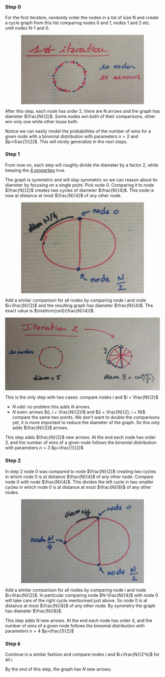 ### Step 0

For the first iteration, randomly order the nodes in a list of size N and create a cycle graph from this list comparing nodes 0 and 1, nodes 1 and 2 etc. until nodes N-1 and 0.

<img src="assets/a.jpg" alt="Cycle with 10 nodes" width="400" style="display: block; margin-inline: auto;" >

After this step, each node has order 2, there are N arrows and the graph has diameter $\frac{N}{2}$. Some nodes win both of their comparisons, other win only one while other loose both.

Notice we can easily model the probabilities of the number of wins for a given node with a binomial distribution with parameters $n=2$ and $p=\frac{1}{2}$. This will nicely generalize in the next steps.

### Step 1

From now on, each step will roughly divide the diameter by a factor 2, while keeping the [4 properties](#principles) true.

The graph is symmetric and will stay symmetric so we can reason about its diameter by focusing on a single point. Pick node 0. Comparing it to node $\frac{N}{2}$ creates two cycles of diameter $\frac{N}{4}$. This node is now at distance at most $\frac{N}{4}$ of any other node.

<img src="assets/b.jpg" alt="Compare node 0 and node N/2" width="400" style="display: block; margin-inline: auto;">

Add a similar comparison for all nodes by comparing node $i$ and node $i+\frac{N}{2}$ and the resulting graph has diameter $\frac{N}{4}$. The exact value is $\mathrm{ceil}(\frac{N}{4})$.

<img src="assets/c.jpg" alt="Iteration 2" width="600" style="display: block; margin-inline: auto;">

This is the only step with two cases: compare nodes $i$ and $i + \frac{N}{2}$

- $N$ odd: no problem this adds $N$ arrows.
- $N$ even: arrows $(i, i + \frac{N}{2})$ and $(i + \frac{N}{2}, i + N)$ compare the same two points. We don't want to double the comparisons yet, it is more important to reduce the diameter of the graph. So this only adds $\frac{N}{2}$ arrows.


This step adds $\frac{N}{2}$ new arrows. At the end each node has order 3, and the number of wins of a given node follows the binomial distribution with parameters $n=3$ $p=\frac{1}{2}$

### Step 2

In step 2 node 0 was compared to node $\frac{N}{2}$ creating two cycles in which node 0 is at distance $\frac{N}{4}$ of any other node. Compare node 0 with node $\frac{N}{4}$. This divides the left cycle in two smaller cycles in which node 0 is at distance at most $\frac{N}{8}$ of any other nodes.

<img src="assets/d.jpg" alt="Compare node 0 with node N/4" width="400" style="display: block; margin-inline: auto;">

Add a similar comparison for all nodes by comparing node $i$ and node $i+\frac{N}{2}$. In particular comparing node $N-\frac{N}{4}$ with node 0 will take care of the right cycle mentionned just above. So node 0 is at distance at most $\frac{N}{8}$ of any other node. By symmetry the graph has diameter $\frac{N}{8}$.

This step adds $N$ new arrows. At the end each node has order 4, and the number of wins of a given node follows the binomial distribution with parameters $n=4$ $p=\frac{1}{2}$

### Step $k$

Continue in a similar fashion and compare nodes $i$ and $i+\frac{N}{2^k}$ for all $i$.

By the end of this step, the graph has $N$ new arrows.
